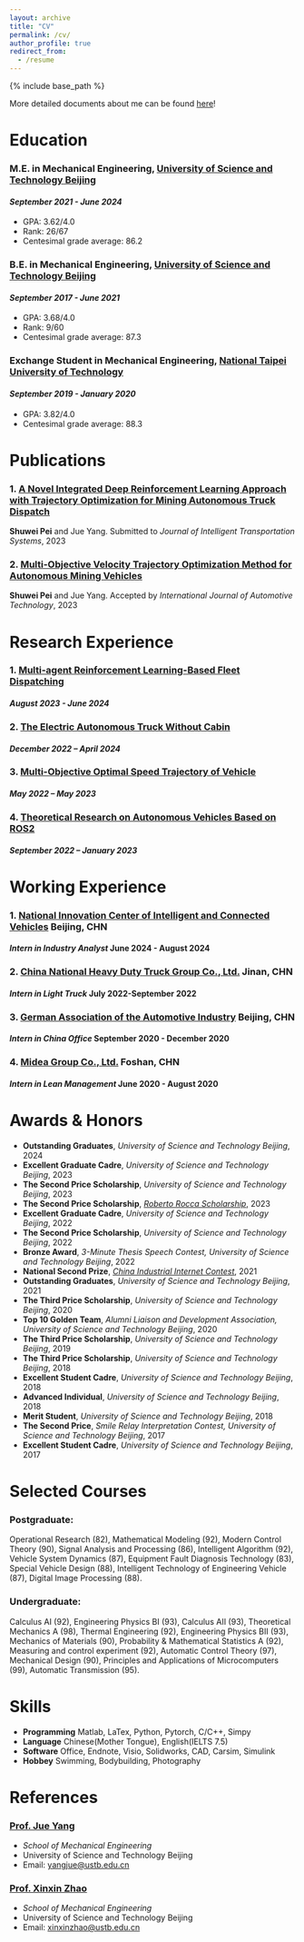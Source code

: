 ```yaml
---
layout: archive
title: "CV"
permalink: /cv/
author_profile: true
redirect_from:
  - /resume
---
```


{% include base_path %}

More detailed documents about me can be found [here](https://travid-pei.github.io//Blog%20Documents/)!

Education
======

### M.E. in Mechanical Engineering, [University of Science and Technology Beijing](https://en.ustb.edu.cn/) 
#### _September 2021 - June 2024_
- GPA: 3.62/4.0  
- Rank: 26/67
- Centesimal grade average: 86.2
  
### B.E. in Mechanical Engineering, [University of Science and Technology Beijing](https://en.ustb.edu.cn/)
#### _September 2017 - June 2021_
- GPA: 3.68/4.0  
- Rank: 9/60
- Centesimal grade average: 87.3

  
### Exchange Student in Mechanical Engineering, [National Taipei University of Technology](https://www-en.ntut.edu.tw/) 
#### _September 2019 - January 2020_
- GPA: 3.82/4.0  
- Centesimal grade average: 88.3

Publications
======
### 1. [A Novel Integrated Deep Reinforcement Learning Approach with Trajectory Optimization for Mining Autonomous Truck Dispatch](https://travid-pei.github.io//publication/2010-10-01-paper-title-number-2)
**Shuwei Pei** and Jue Yang. Submitted to _Journal of Intelligent Transportation Systems_, 2023 


### 2. [Multi-Objective Velocity Trajectory Optimization Method for Autonomous Mining Vehicles](https://travid-pei.github.io//publication/2009-10-01-paper-title-number-1)
**Shuwei Pei** and Jue Yang. Accepted by _International Journal of Automotive Technology_, 2023 

Research Experience
======
### 1. [Multi-agent Reinforcement Learning-Based Fleet Dispatching](https://travid-pei.github.io//portfolio/portfolio-1/)
#### _August 2023 - June 2024_
### 2. [The Electric Autonomous Truck Without Cabin](https://travid-pei.github.io//portfolio/portfolio-2/)
#### _December 2022 – April 2024_
### 3. [Multi-Objective Optimal Speed Trajectory of Vehicle](https://travid-pei.github.io//portfolio/research-3/)
#### _May 2022 – May 2023_
### 4. [Theoretical Research on Autonomous Vehicles Based on ROS2](https://travid-pei.github.io//portfolio/research-4/)
#### _September 2022 – January 2023_

Working Experience
======
### 1. [National Innovation Center of Intelligent and Connected Vehicles](https://travid-pei.github.io//teaching/2014-spring-teaching-1)   Beijing, CHN
#### _Intern in Industry Analyst_    June 2024 - August 2024

### 2. [China National Heavy Duty Truck Group Co., Ltd.](https://travid-pei.github.io//teaching/2022-summer-intern-2)   Jinan, CHN
#### _Intern in Light Truck_    July 2022-September 2022

### 3. [German Association of the Automotive Industry](https://travid-pei.github.io//teaching/2020-summer-intern-2)    Beijing, CHN
#### _Intern in China Office_    September 2020 - December 2020

### 4. [Midea Group Co., Ltd.](https://travid-pei.github.io//teaching/2020-summer-intern-1)    Foshan, CHN
#### _Intern in Lean Management_     June 2020 - August 2020

Awards & Honors
======
- **Outstanding Graduates**, _University of Science and Technology Beijing_, 2024
- **Excellent Graduate Cadre**, _University of Science and Technology Beijing_, 2023
- **The Second Price Scholarship**, _University of Science and Technology Beijing_, 2023
- **The Second Price Scholarship**, [_Roberto Rocca Scholarship_](https://www.robertorocca.org/es/becas/de-doctorado/fellowships), 2023
- **Excellent Graduate Cadre**, _University of Science and Technology Beijing_, 2022
- **The Second Price Scholarship**, _University of Science and Technology Beijing_, 2022
- **Bronze Award**, _3-Minute Thesis Speech Contest, University of Science and Technology Beijing_, 2022
- **National Second Prize**, [_China Industrial Internet Contest_](https://www.simapps.com/v/28644.html), 2021
- **Outstanding Graduates**, _University of Science and Technology Beijing_, 2021
- **The Third Price Scholarship**, _University of Science and Technology Beijing_, 2020
- **Top 10 Golden Team**, _Alumni Liaison and Development Association, University of Science and Technology Beijing_, 2020
- **The Third Price Scholarship**, _University of Science and Technology Beijing_, 2019
- **The Third Price Scholarship**, _University of Science and Technology Beijing_, 2018
- **Excellent Student Cadre**, _University of Science and Technology Beijing_, 2018
- **Advanced Individual**, _University of Science and Technology Beijing_, 2018
- **Merit Student**, _University of Science and Technology Beijing_, 2018
- **The Second Price**, _Smile Relay Interpretation Contest, University of Science and Technology Beijing_, 2017
- **Excellent Student Cadre**, _University of Science and Technology Beijing_, 2017

Selected Courses
======
### Postgraduate:
Operational Research (82), Mathematical Modeling (92), Modern Control Theory (90), Signal Analysis and Processing (86), Intelligent Algorithm (92), Vehicle System Dynamics (87), Equipment Fault Diagnosis Technology (83), Special Vehicle Design (88), Intelligent Technology of Engineering Vehicle (87), Digital Image Processing (88).

### Undergraduate:
Calculus AI (92), Engineering Physics BI (93), Calculus AII (93), Theoretical Mechanics A (98), Thermal Engineering (92), Engineering Physics BII (93), Mechanics of Materials (90), Probability & Mathematical Statistics A (92), Measuring and control experiment (92), Automatic Control Theory (97), Mechanical Design (90), Principles and Applications of Microcomputers (99), Automatic Transmission (95).

Skills
======
- **Programming**    Matlab, LaTex, Python, Pytorch, C/C++, Simpy
- **Language**       Chinese(Mother Tongue), English(IELTS 7.5)
- **Software**       Office, Endnote, Visio, Solidworks, CAD, Carsim, Simulink
- **Hobbey**         Swimming, Bodybuilding, Photography

References
======
###  [Prof. Jue Yang](http://me.ustb.edu.cn/shiziduiwu/jiaoshixinxi/2022-03-24/468.html)
- _School of Mechanical Engineering_
- University of Science and Technology Beijing
- Email: yangjue@ustb.edu.cn

###  [Prof. Xinxin Zhao](http://me.ustb.edu.cn/shiziduiwu/jiaoshixinxi/2022-03-24/443.html)
- _School of Mechanical Engineering_
- University of Science and Technology Beijing
- Email: xinxinzhao@ustb.edu.cn
